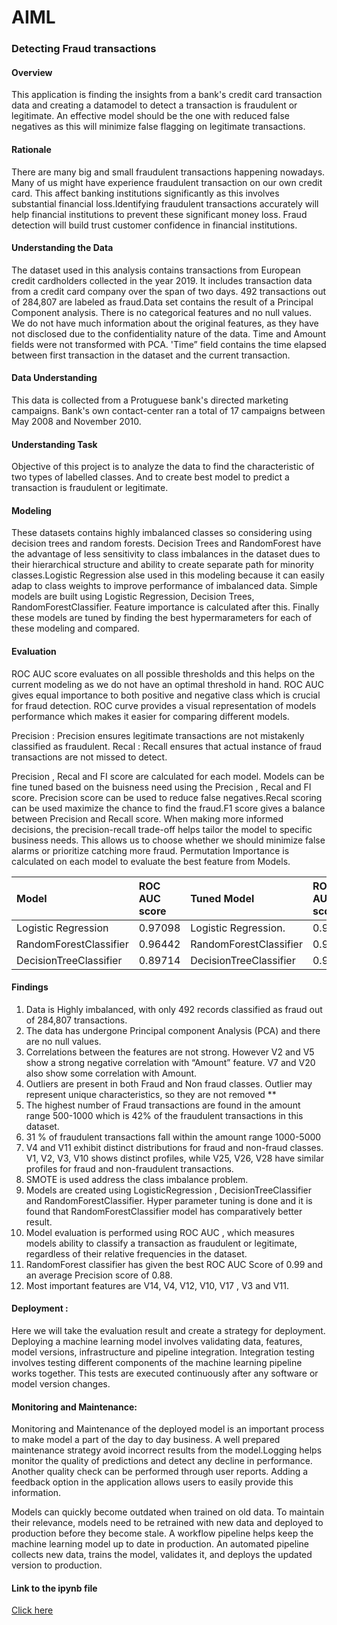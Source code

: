 # AIML
 
### Detecting Fraud transactions

#### Overview

This application is finding the insights from a bank's credit card transaction data and creating a datamodel to detect a transaction is fraudulent or legitimate. An effective model should be the one with reduced false negatives as this will minimize false flagging on legitimate transactions.

#### Rationale

There are many big and small fraudulent transactions happening nowadays. Many of us might have experience fraudulent  transaction on our own credit card. This affect banking institutions significantly as this involves substantial financial loss.Identifying fraudulent transactions  accurately will help financial institutions to prevent these significant money loss. Fraud detection will build trust customer confidence in financial institutions.

#### Understanding the Data

The dataset used in this analysis contains transactions from European credit cardholders collected in the year 2019.  It includes transaction data from a credit card company over the span of two days. 492 transactions out of 284,807 are labeled as fraud.Data set contains the result of a Principal Component analysis. There is no categorical features  and no null values. We do not have much information about the original features, as they have not disclosed due to the confidentiality nature of the data. Time and Amount fields were not transformed with PCA. 'Time” field contains the time elapsed between first transaction in the dataset and the current transaction.
 

#### Data Understanding

This data is collected from a Protuguese bank's directed marketing campaigns. Bank's own contact-center ran a total of 17 campaigns between May 2008 and November 2010. 

#### Understanding Task

Objective of this project is to analyze the data to find the characteristic of two types of labelled classes. And to create best model to predict a transaction is fraudulent or legitimate. 


#### Modeling
These datasets contains highly imbalanced classes so considering using decision trees and random forests. Decision Trees and RandomForest have the advantage of less sensitivity to class imbalances in the dataset dues to their hierarchical structure and ability to create separate path for minority classes.Logistic Regression alse used in this modeling because it can easily adap to class weights to improve performance of imbalanced data.
Simple models are built using Logistic Regression, Decision Trees, RandomForestClassifier. Feature importance is calculated after this. Finally these models are tuned by finding the best hypermarameters for each of these modeling and compared.

#### Evaluation
ROC AUC score evaluates on all possible thresholds and this helps on the current modeling as we do not have an optimal threshold in hand. ROC AUC gives equal importance to both positive and negative class which is crucial for fraud detection. ROC curve provides a visual representation of models performance which makes it easier for comparing different models.

Precision : Precision ensures legitimate transactions are not mistakenly classified as fraudulent.
Recal : Recall ensures that actual instance of fraud transactions are not missed to detect.

Precision , Recal and FI score are calculated for each model.  Models can be fine tuned based on the buisness need using the Precision , Recal and FI score. Precision score can be used to reduce false negatives.Recal scoring can be used maximize the chance to find the fraud.F1 score gives a balance between Precision and Recall score. When making more informed decisions, the precision-recall trade-off helps tailor the model to specific business needs. This allows us to choose whether we should minimize false alarms or prioritize catching more fraud.
Permutation Importance is calculated on each model to evaluate the best feature from Models.

                                                       
| Model                  |ROC AUC score    | Tuned Model             | ROC AUC score    |
|:-----------------------|:----------------|:------------------------|:-----------------|
| Logistic Regression    | 0.97098         | Logistic Regression.    | 0.97636          | 
| RandomForestClassifier | 0.96442         | RandomForestClassifier  | 0.99999          | 
| DecisionTreeClassifier | 0.89714         | DecisionTreeClassifier  | 0.91495          |


#### Findings

1. Data is Highly imbalanced, with only 492 records classified as fraud out of 284,807 transactions.
2. The data has undergone Principal component Analysis (PCA) and there are no null values.
3. Correlations between the features are not strong. However V2 and V5  show a strong negative correlation with “Amount” feature. V7 and V20 also show some correlation with Amount. 
4. Outliers are present in both Fraud and Non fraud classes. Outlier may represent unique characteristics, so they are not removed **
5. The highest number of Fraud transactions are found in the amount range 500-1000  which is 42% of the fraudulent transactions in this dataset.
6. 31 % of fraudulent transactions fall within the amount  range 1000-5000
7. V4 and V11 exhibit distinct distributions for fraud and non-fraud classes. V1, V2, V3, V10 shows distinct profiles, while V25, V26, V28 have similar profiles for fraud and non-fraudulent transactions. 
8. SMOTE is used  address the class imbalance problem.
9. Models are created using LogisticRegression , DecisionTreeClassifier and RandomForestClassifier. Hyper parameter tuning is done and it is found that RandomForestClassifier model has comparatively better result.
10. Model evaluation is performed using ROC AUC , which measures models ability to classify a transaction as fraudulent or  legitimate, regardless of their relative frequencies in the dataset.
11. RandomForest classifier has given the best ROC AUC Score of 0.99 and an average Precision score of 0.88. 
12.  Most important features are V14, V4, V12, V10, V17 , V3 and V11.


#### Deployment : 
Here we will take the evaluation result and create a strategy for deployment. Deploying a machine learning model involves validating data,
features, model versions, infrastructure and pipeline integration.
Integration testing involves testing different components of the machine learning pipeline works together. This tests are executed continuously after any software or model version changes.

#### Monitoring and Maintenance:
Monitoring and Maintenance of the deployed model is an important process to make model a part of the day to day business. A well prepared maintenance strategy avoid incorrect results from the model.Logging helps monitor the quality of predictions and detect any decline in performance. Another quality check can be performed through user reports. Adding a feedback option in the application allows users to easily provide this information.

Models can quickly become outdated when trained on old data. To maintain their relevance, models need to be retrained with new data and deployed to production before they become stale. A workflow pipeline helps keep the machine learning model up to date in production. An automated pipeline collects new data, trains the model, validates it, and deploys the updated version to production.


#### Link to the ipynb file 

  [Click here](https://github.com/sajeenam/AIML/blob/main/credit-card-fraud-detection/fraud-detection.ipynb)



  